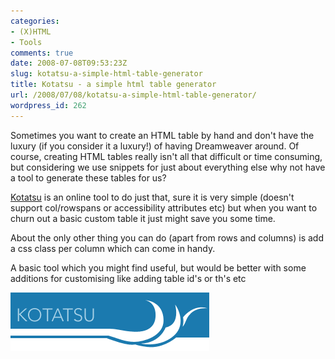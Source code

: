 ```yaml
---
categories:
- (X)HTML
- Tools
comments: true
date: 2008-07-08T09:53:23Z
slug: kotatsu-a-simple-html-table-generator
title: Kotatsu - a simple html table generator
url: /2008/07/08/kotatsu-a-simple-html-table-generator/
wordpress_id: 262
---
```


Sometimes you want to create an HTML table by hand and don't have the luxury (if you consider it a luxury!) of having Dreamweaver around. Of course, creating HTML tables really isn't all that difficult or time consuming, but considering we use snippets for just about everything else why not have a tool to generate these tables for us?

[Kotatsu](http://www.askthecssguy.com/kotatsu/index.html) is an online tool to do just that, sure it is very simple (doesn't support col/rowspans or accessibility attributes etc) but when you want to churn out a basic custom table it just might save you some time.

About the only other thing you can do (apart from rows and columns) is add a css class per column which can come in handy.

A basic tool which you might find useful, but would be better with some additions for customising like adding table id's or th's etc

![](/images/uploads/2008/07/kotsatsu.png)
